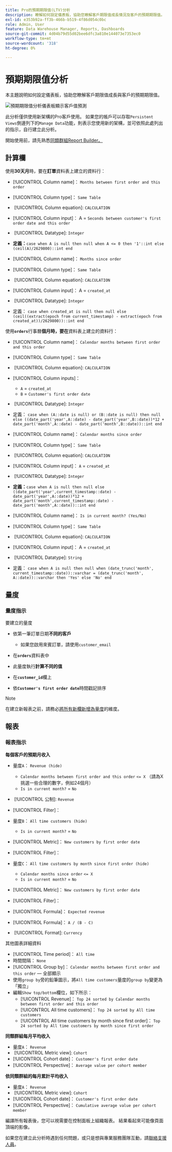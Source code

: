 ```yaml
---
title: Pro的預期期限值(LTV)分析
description: 瞭解如何設定儀表板，協助您瞭解客戶期限值成長情況及客戶的預期期限值。
exl-id: e353b92a-ff3b-466b-b519-4f86d054c0bc
role: Admin, User
feature: Data Warehouse Manager, Reports, Dashboards
source-git-commit: 4d04b79d55d02bee6dfc3a810e144073e7353ec0
workflow-type: tm+mt
source-wordcount: '318'
ht-degree: 0%

---
```


# 預期期限值分析

本主題說明如何設定儀表板，協助您瞭解客戶期限值成長與客戶的預期期限值。

![預期期限值分析儀表板顯示客戶值預測](../../assets/exp-lifetim-value-anyalysis.png)

此分析僅供使用新架構的Pro客戶使用。 如果您的帳戶可以存取`Persistent Views`側邊列下的`Manage Data`功能，則表示您使用新的架構，並可依照此處列出的指示，自行建立此分析。

開始使用前，請先熟悉[同類群組Report Builder。](../dev-reports/cohort-rpt-bldr.md)

## 計算欄

使用&#x200B;**30天月**&#x200B;時，要在&#x200B;**訂單**&#x200B;資料表上建立的資料行：

* [!UICONTROL Column name]： `Months between first order and this order`
* [!UICONTROL Column type]： `Same Table`
* &#x200B;
  [!UICONTROL Column equation]: `CALCULATION`
* [!UICONTROL Column input]： A = `Seconds between customer's first order date and this order`
* &#x200B;
  [!UICONTROL Datatype]: `Integer`
* **定義：**`case when A is null then null when A <= 0 then '1'::int else (ceil(A)/2629800)::int end`

* [!UICONTROL Column name]： `Months since order`
* [!UICONTROL Column type]： `Same Table`
* &#x200B;
  [!UICONTROL Column equation]: `CALCULATION`
* [!UICONTROL Column input]： A = `created_at`
* &#x200B;
  [!UICONTROL Datatype]: `Integer`
* 定義： `case when created_at is null then null else (ceil((extract(epoch from current_timestamp) - extract(epoch from created_at))/2629800))::int end`

使用&#x200B;**`orders`**&#x200B;行事曆&#x200B;**個月時，要在**&#x200B;資料表上建立的資料行：

* [!UICONTROL Column name]： `Calendar months between first order and this order`
* [!UICONTROL Column type]： `Same Table`
* &#x200B;
  [!UICONTROL Column equation]: `CALCULATION`
* [!UICONTROL Column inputs]：
   * `A` = `created_at`
   * `B` = `Customer's first order date`

* &#x200B;
  [!UICONTROL Datatype]: `Integer`
* 定義： `case when (A::date is null) or (B::date is null) then null else ((date_part('year',A::date) - date_part('year',B::date))*12 + date_part('month',A::date) - date_part('month',B::date))::int end`

* [!UICONTROL Column name]： `Calendar months since order`
* [!UICONTROL Column type]： `Same Table`
* &#x200B;
  [!UICONTROL Column equation]: `CALCULATION`
* [!UICONTROL Column input]： `A` = `created_at`
* &#x200B;
  [!UICONTROL Datatype]: `Integer`
* **定義：**`case when A is null then null else ((date_part('year',current_timestamp::date) - date_part('year',A::date))*12 + date_part('month',current_timestamp::date) - date_part('month',A::date))::int end`

* [!UICONTROL Column name]： `Is in current month? (Yes/No)`
* [!UICONTROL Column type]： `Same Table`
* &#x200B;
  [!UICONTROL Column equation]: `CALCULATION`
* [!UICONTROL Column input]： A = `created_at`
* &#x200B;
  [!UICONTROL Datatype]: `String`
* 定義： `case when A is null then null when (date_trunc('month', current_timestamp::date))::varchar = (date_trunc('month', A::date))::varchar then 'Yes' else 'No' end`

## 量度

### 量度指示

要建立的量度

* 依第一筆訂單日期&#x200B;**不同的客戶**
   * 如果您啟用來賓訂單，請使用`customer_email`

* 在&#x200B;**`orders`**&#x200B;資料表中
* 此量度執行&#x200B;**計算不同的值**
* 在&#x200B;**`customer_id`**&#x200B;欄上
* 依&#x200B;**`Customer's first order date`**&#x200B;時間戳記排序

>[!NOTE]
>
>在建立新報表之前，請務必[將所有新欄新增為量度](../../data-analyst/data-warehouse-mgr/manage-data-dimensions-metrics.md)的維度。

## 報表

### 報表指示

**每個客戶的預期月收入**

* 量度`A`： `Revenue (hide)`
   * `Calendar months between first order and this order` `<= X` （請為X挑選一些合理的數字，例如24個月）
   * `Is in current month?` = `No`

* &#x200B;
  [!UICONTROL 公制]: `Revenue`
* [!UICONTROL Filter]：

* 量度`B`： `All time customers (hide)`
   * `Is in current month?` = `No`

* [!UICONTROL Metric]： `New customers by first order date`
* [!UICONTROL Filter]：

* 量度`C`： `All time customers by month since first order (hide)`
   * `Calendar months since order` `<= X`
   * `Is in current month?` = `No`

* [!UICONTROL Metric]： `New customers by first order date`
* [!UICONTROL Filter]：

* [!UICONTROL Formula]： `Expected revenue`
* [!UICONTROL Formula]： `A / (B - C)`
* &#x200B;
  [!UICONTROL Format]: `Currency`

其他圖表詳細資料

* [!UICONTROL Time period]： `All time`
* 時間間隔： `None`
* [!UICONTROL Group by]： `Calendar months between first order and this order` — 全部顯示
* 使用`group by`旁的鉛筆圖示，將`All time customers`量度的`group by`變更為「獨立」
* 編輯`Show top/bottom`欄位，如下所示：
   * [!UICONTROL Revenue]： `Top 24 sorted by Calendar months between first order and this order`
   * [!UICONTROL All time customers]： `Top 24 sorted by All time customers`
   * [!UICONTROL All time customers by month since first order]： `Top 24 sorted by All time customers by month since first order`

**同類群組每月平均收入**

* 量度`A`： `Revenue`
* &#x200B;
  [!UICONTROL Metric view]: `Cohort`
* [!UICONTROL Cohort date]： `Customer's first order date`
* [!UICONTROL Perspective]： `Average value per cohort member`

**依同類群組的每月累計平均收入**

* 量度`A`： `Revenue`
* &#x200B;
  [!UICONTROL Metric view]: `Cohort`
* [!UICONTROL Cohort date]： `Customer's first order date`
* [!UICONTROL Perspective]： `Cumulative average value per cohort member`

編譯所有報表後，您可以視需要在控制面板上組織報表。 結果看起來可能像頁面頂端的影像。

如果您在建立此分析時遇到任何問題，或只是想與專業服務團隊互動，請[聯絡支援人員](https://experienceleague.adobe.com/docs/commerce-knowledge-base/kb/troubleshooting/miscellaneous/mbi-service-policies.html)。
